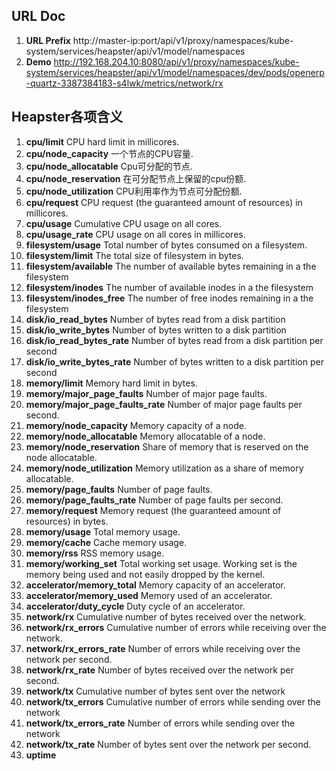 ## URL Doc
1. **URL Prefix** http://master-ip:port/api/v1/proxy/namespaces/kube-system/services/heapster/api/v1/model/namespaces
2. **Demo** http://192.168.204.10:8080/api/v1/proxy/namespaces/kube-system/services/heapster/api/v1/model/namespaces/dev/pods/openerp-quartz-3387384183-s4lwk/metrics/network/rx

## Heapster各项含义
01. **cpu/limit**	CPU hard limit in millicores.
02. **cpu/node_capacity**	一个节点的CPU容量.
03. **cpu/node_allocatable**	Cpu可分配的节点.
04. **cpu/node_reservation**	在可分配节点上保留的cpu份额.
05. **cpu/node_utilization**	CPU利用率作为节点可分配份额.
06. **cpu/request**	CPU request (the guaranteed amount of resources) in millicores.
07. **cpu/usage**	Cumulative CPU usage on all cores.
08. **cpu/usage_rate**	CPU usage on all cores in millicores.
09. **filesystem/usage**	Total number of bytes consumed on a filesystem.
10. **filesystem/limit**	The total size of filesystem in bytes.
11. **filesystem/available**	The number of available bytes remaining in a the filesystem
12. **filesystem/inodes**	The number of available inodes in a the filesystem
13. **filesystem/inodes_free**	The number of free inodes remaining in a the filesystem
14. **disk/io_read_bytes**	Number of bytes read from a disk partition
15. **disk/io_write_bytes**	Number of bytes written to a disk partition
16. **disk/io_read_bytes_rate**	Number of bytes read from a disk partition per second
17. **disk/io_write_bytes_rate**	Number of bytes written to a disk partition per second
18. **memory/limit**	Memory hard limit in bytes.
19. **memory/major_page_faults**	Number of major page faults.
20. **memory/major_page_faults_rate**	Number of major page faults per second.
21. **memory/node_capacity**	Memory capacity of a node.
22. **memory/node_allocatable**	Memory allocatable of a node.
23. **memory/node_reservation**	Share of memory that is reserved on the node allocatable.
24. **memory/node_utilization**	Memory utilization as a share of memory allocatable.
25. **memory/page_faults**	Number of page faults.
26. **memory/page_faults_rate**	Number of page faults per second.
27. **memory/request**	Memory request (the guaranteed amount of resources) in bytes.
28. **memory/usage**	Total memory usage.
29. **memory/cache**	Cache memory usage.
30. **memory/rss**	RSS memory usage.
31. **memory/working_set**	Total working set usage. Working set is the memory being used and not easily dropped by the kernel.
32. **accelerator/memory_total**	Memory capacity of an accelerator.
33. **accelerator/memory_used**	Memory used of an accelerator.
34. **accelerator/duty_cycle**	Duty cycle of an accelerator.
35. **network/rx**	Cumulative number of bytes received over the network.
36. **network/rx_errors**	Cumulative number of errors while receiving over the network.
37. **network/rx_errors_rate**	Number of errors while receiving over the network per second.
38. **network/rx_rate**	Number of bytes received over the network per second.
39. **network/tx**	Cumulative number of bytes sent over the network
40. **network/tx_errors**	Cumulative number of errors while sending over the network
41. **network/tx_errors_rate**	Number of errors while sending over the network
42. **network/tx_rate**	Number of bytes sent over the network per second.
43. **uptime**
